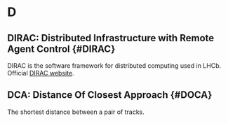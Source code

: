 # D


## DIRAC: Distributed Infrastructure with Remote Agent Control {#DIRAC}

DIRAC is the software framework for distributed computing used in LHCb.
Official [DIRAC website](http://diracgrid.org/).

## DCA: Distance Of Closest Approach {#DOCA}

The shortest distance between a pair of tracks.

